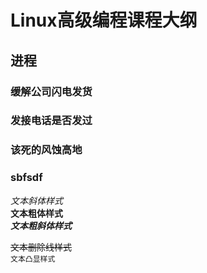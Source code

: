 # Linux高级编程课程大纲

## 进程

### 缓解公司闪电发货
### 发接电话是否发过
### 该死的风蚀高地
### sbfsdf

*文本斜体样式*</br>
**文本粗体样式**</br>
***文本粗斜体样式***</br>

~~文本删除线样式~~</br>
`文本凸显样式`</br>
